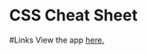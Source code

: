 # CSS Cheat Sheet

#Links
View the app [here.](https://sprocketcreations.github.io/css-cheat-sheet/)
